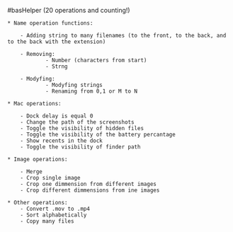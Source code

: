 #basHelper 
(20 operations and counting!)
    
    * Name operation functions:
    
        - Adding string to many filenames (to the front, to the back, and to the back with the extension)
    
        - Removing:
                - Number (characters from start)
                - Strng
    
        - Modyfing:
                - Modyfing strings
                - Renaming from 0,1 or M to N
    
    * Mac operations: 

        - Dock delay is equal 0
        - Change the path of the screenshots
        - Toggle the visibility of hidden files
        - Toggle the visibility of the battery percantage 
        - Show recents in the dock
        - Toggle the visibility of finder path 
    
    * Image operations: 

	    - Merge
	    - Crop single image
	    - Crop one dimmension from different images
	    - Crop different dimmensions from ine images

    * Other operations: 
        - Convert .mov to .mp4
        - Sort alphabetically 
        - Copy many files 
